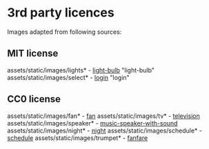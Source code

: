 # 3rd party licences

Images adapted from following sources:

## MIT license

assets/static/images/lights\* - [light-bulb](https://heroicons.com/) "light-bulb"
assets/static/images/select\* - [login](https://heroicons.com/) "login"

## CC0 license

assets/static/images/fan\* - [fan](https://www.svgrepo.com/svg/300126/fan)
assets/static/images/tv\* - [television](https://www.svgrepo.com/svg/158744/television)
assets/static/images/speaker\* - [music-speaker-with-sound](https://www.svgrepo.com/svg/98091/music-speaker-with-sound)
assets/static/images/night\* - [night](https://www.svgrepo.com/svg/115325/night)
assets/static/images/schedule\* - [schedule](https://www.svgrepo.com/svg/332531/schedule)
assets/static/images/trumpet\* - [fanfare](https://www.svgrepo.com/svg/224457/fanfare)